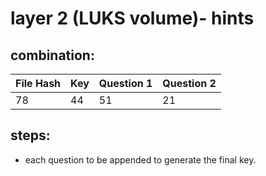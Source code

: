 # layer 2 (LUKS volume)- hints 

## combination:
File Hash | Key | Question 1 | Question 2|
--- | --- | --- | --- |
78 | 44 | 51 | 21 |

## steps: 
- each question to be appended to generate the final key.